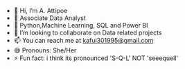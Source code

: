 - 👋 Hi, I’m A. Attipoe
- 👀 Associate Data Analyst
- 🌱 Python,Machine Learning, SQL and Power BI
- 💞️ I’m looking to collaborate on Data related projects
- 📫 You can reach me at kafui301995@gmail.com
- 😄 Pronouns: She/Her
- ⚡ Fun fact: i think its pronounced 'S-Q-L' NOT 'seeequell'

